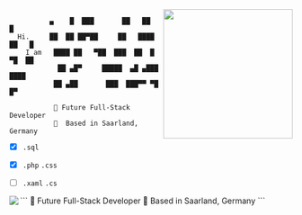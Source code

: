 <img align='right' src="https://media.giphy.com/media/U6YxrKZ84AfppW48r4/giphy.gif" width="230">

```
          ▄    █  ███       ██   ██  █
  Hi.     ██  ██ ██▀██     ██   ████ ██   █
    I am   ████ ██   ▀██  ███  ██  █ ▀█  ██
            ██ ▄█▀     █████  ▄█ ▄███ ████
           ██ ▄██       ███  ███▀▀ ▀█  █▀ 
   
           🚀 Future Full-Stack Developer 
           📍  Based in Saarland, Germany
```
* [x] `.sql` 
* [x] `.php` `.css`
* [ ] `.xaml` `.cs` 


<img align='left' src="https://www.ynav.de/wp-content/uploads/2019/12/logo-000-1.png">
```
🚀 Future Full-Stack Developer
📍  Based in Saarland, Germany
```
